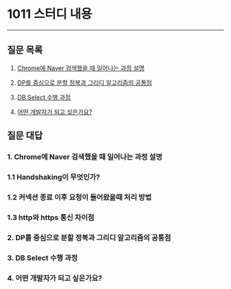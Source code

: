 # 1011 스터디 내용

---

## 질문 목록

1. [Chrome에 Naver 검색했을 때 일어나는 과정 설명](#1.-Chrome에-Naver-검색했을-때-일어나는-과정-설명)

2. [DP를 중심으로 분할 정복과 그리디 알고리즘의 공통점](#2.-DP를-중심으로-분할-정복과-그리디-알고리즘의-공통점)

3. [DB Select 수행 과정](#3.DB-Select-수행-과정)

4. [어떤 개발자가 되고 싶은가요?](#4.-어떤-개발자가-되고-싶은가요?)



## 질문 대답

### 1. Chrome에 Naver 검색했을 때 일어나는 과정 설명

> 

### 1.1 Handshaking이 무엇인가?

>

### 1.2 커넥션 종료 이후 요청이 들어왔을때 처리 방법

>

### 1.3 http와 https 통신 차이점

>

### 2. DP를 중심으로 분할 정복과 그리디 알고리즘의 공통점

> 

### 3. DB Select 수행 과정

> 

### 4. 어떤 개발자가 되고 싶은가요?

> 